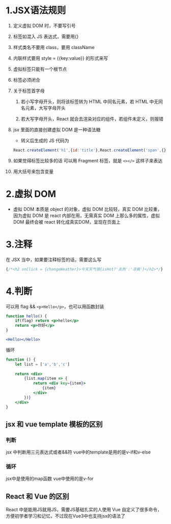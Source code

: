 # 1.JSX语法规则

 1. 定义虚拟 DOM 时，不要写引号

 2. 标签如混入 JS 表达式，需要用{}

 3. 样式类名不要用 class，要用 className

 4. 内联样式要用 style = {{key:value}} 的形式来写

 5. 虚拟标签只能有一个根节点

 6. 标签必须闭合

 7. 关于标签首字母
 
	1. 若小写字母开头，则将该标签转为 HTML 中同名元素，若 HTML 中无同名元素，大写字母开头
	
	2. 若大写字母开头，React 就会去渲染对应的组件，若组件未定义，则报错

 8. jsx 里面的直接创建虚拟 DOM 是一种语法糖
  	- 转义后生成的 JS 代码为 
  	``` javascript
	React.createElement('h1',{id:'title'},React.createElement('span',{},'Hello React!'))```
9. 如果觉得标签比较多的话
		可以用 Fragment 标签，就是
		`<></>` 这样子来表达
10. 用大括号来包含变量
	
# 2.虚拟 DOM
- 虚拟 DOM 本质是 object 的对象，虚拟 DOM 比较轻，真实 DOM 比较重，因为虚拟 DOM 是 react 内部在用，无需真实 DOM 上那么多的属性，虚拟 DOM 最终会被 react 转化成真实DOM，呈现在页面上
# 3.注释
在 JSX 当中，如果要注释标签的话，需要这么写
```javascript 
{/*<h2 onClick = {changeWeather}>今天天气很{isHot?'炎热':'凉爽'}</h2>*/}
```
# 4.判断
可以用 flag && `<p>Hello</p>`，也可以用函数封装
```jsx
function hello() {
	if(flag) return <p>hello</p>
	return <p>你好</p>
}

<Hello></Hello>
```

循环

```jsx
function () {
	let list = ['a','b','c']
	
	return <div>
		{list.map(item => {
			return <div key={item}>
				{item}
			</div>
		})}
	</div>
}
```

## jsx 和 vue template 模板的区别

### 判断
jsx 中判断用三元表达式或者&&符
vue中的template是用的是v-if和v-else
### 循环
jsx中是使用的map函数
vue中使用的是v-for
## React 和 Vue 的区别
React 中是能用JS就用JS，需要JS基础扎实的人使用
Vue 自定义了很多命令，方便初学者学习和记忆，不过现在Vue3中也支持jsx的语法了
